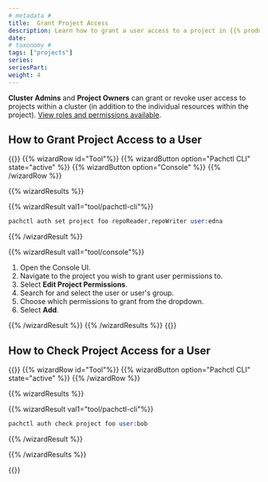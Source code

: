 ```yaml
---
# metadata #
title:  Grant Project Access
description: Learn how to grant a user access to a project in {{% productName %}}.
date:
# taxonomy #
tags: ["projects"]
series:
seriesPart:
weight: 4
---
```

**Cluster Admins** and **Project Owners** can grant or revoke user access to projects within a cluster (in addition to the individual resources within the project).  [View roles and permissions available](../enterprise/auth/authorization/permissions).

## How to Grant Project Access to a User

{{<stack type="wizard">}}
{{% wizardRow id="Tool"%}}
{{% wizardButton option="Pachctl CLI" state="active" %}}
{{% wizardButton option="Console" %}}
{{% /wizardRow %}}

{{% wizardResults  %}}

{{% wizardResult val1="tool/pachctl-cli"%}}
```s
pachctl auth set project foo repoReader,repoWriter user:edna
```
{{% /wizardResult %}}

{{% wizardResult val1="tool/console"%}}

1. Open the Console UI.
2. Navigate to the project you wish to grant user permissions to.
3. Select **Edit Project Permissions**.
4. Search for and select the user or user's group.
5. Choose which permissions to grant from the dropdown.
6. Select **Add**.

{{% /wizardResult %}}
{{% /wizardResults %}}
{{</stack>}}

## How to Check Project Access for a User

{{<stack type="wizard">}}
{{% wizardRow id="Tool"%}}
{{% wizardButton option="Pachctl CLI" state="active" %}}
{{% /wizardRow %}}

{{% wizardResults  %}}

{{% wizardResult val1="tool/pachctl-cli"%}}

```s
pachctl auth check project foo user:bob
```
{{% /wizardResult %}}

{{% /wizardResults %}}

{{</stack>}}
